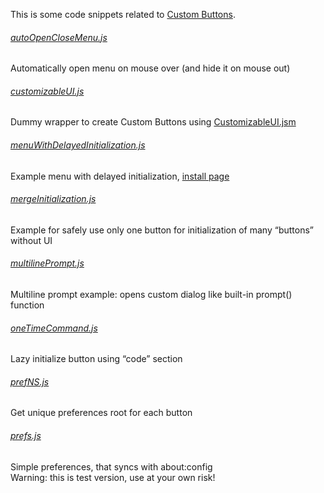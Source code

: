 This is some code snippets related to <a href="https://addons.mozilla.org/addon/custom-buttons/">Custom Buttons</a>.

###### <a href="autoOpenCloseMenu.js">autoOpenCloseMenu.js</a>
Automatically open menu on mouse over (and hide it on mouse out)

###### <a href="customizableUI.js">customizableUI.js</a>
Dummy wrapper to create Custom Buttons using <a href="https://developer.mozilla.org/en-US/docs/Mozilla/JavaScript_code_modules/CustomizableUI.jsm">CustomizableUI.jsm</a>

###### <a href="menuWithDelayedInitialization.js">menuWithDelayedInitialization.js</a>
Example menu with delayed initialization, <a href="https://infocatcher.github.io/Custom_Buttons/install/menuWithDelayedInitialization.html">install page</a>

###### <a href="mergeInitialization.js">mergeInitialization.js</a>
Example for safely use only one button for initialization of many “buttons” without UI

###### <a href="multilinePrompt.js">multilinePrompt.js</a>
Multiline prompt example: opens custom dialog like built-in prompt() function

###### <a href="oneTimeCommand.js">oneTimeCommand.js</a>
Lazy initialize button using “code” section

###### <a href="prefNS.js">prefNS.js</a>
Get unique preferences root for each button

###### <a href="prefs.js">prefs.js</a>
Simple preferences, that syncs with about:config
<br>Warning: this is test version, use at your own risk!